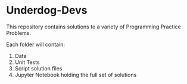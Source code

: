 # Underdog-Devs

This repository contains solutions to a variety of Programming Practice Problems. 

Each folder will contain:
1. Data
2. Unit Tests
3. Script solution files
4. Jupyter Notebook holding the full set of solutions

